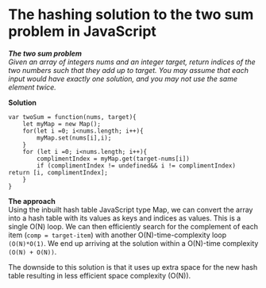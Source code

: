 # The hashing solution to the two sum problem in JavaScript
***The two sum problem***<br>
*Given an array of integers nums and an integer target, return indices of the two numbers such that they add up to target.
You may assume that each input would have exactly one solution, and you may not use the same element twice.*

**Solution**<br>
```
var twoSum = function(nums, target){
    let myMap = new Map();
    for(let i =0; i<nums.length; i++){
        myMap.set(nums[i],i);
    }
    for (let i =0; i<nums.length; i++){
        complimentIndex = myMap.get(target-nums[i])
        if (complimentIndex != undefined&& i != complimentIndex) return [i, complimentIndex];
    }
}
```

**The approach**<br>
Using the inbuilt hash table JavaScript type Map, we can convert the array into a hash table with its values as keys and indices as values. This is a single O(N) loop.
We can then efficiently  search for the complement of each item (`comp = target-item`) with another O(N)-time-complexity loop `(O(N)*O(1)`. We end up arriving at the solution within a O(N)-time complexity `(O(N) + O(N))`. 

The downside to this solution is that it uses up extra space for the new hash table resulting in less efficient space complexity (O(N)).

